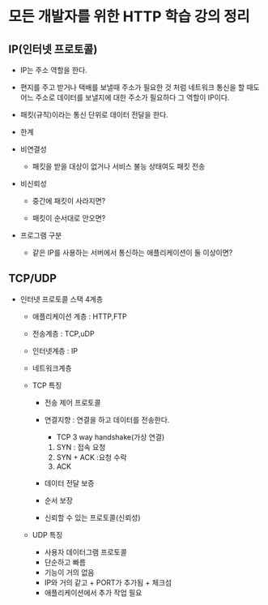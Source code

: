 # 모든 개발자를 위한 HTTP 학습 강의 정리 

## IP(인터넷 프로토콜)

 - IP는 주소 역할을 한다.

 - 편지를 주고 받거나 택배를 보낼때 주소가 필요한 것 처럼 네트워크 통신을 할 때도 어느 주소로 데이터를 보낼지에 대한 주소가 필요하다 그 역할이 IP이다.

 - 패킷(규칙)이라는 통신 단위로 데이터 전달을 한다.

 * 한계  

 - 비연결성   

    - 패킷을 받을 대상이 없거나 서비스 불능 상태여도 패킷 전송

 - 비신뢰성  

    - 중간에 패킷이 사라지면?  

    - 패킷이 순서대로 안오면?

 - 프로그램 구분

    - 같은 IP를 사용하는 서버에서 통신하는 애플리케이션이 둘 이상이면?

## TCP/UDP

  - 인터넷 프로토콜 스택 4계층
    - 애플리케이션 계층 : HTTP,FTP
    - 전송계층 : TCP,uDP
    - 인터넷계층 : IP
    - 네트워크계층


    - TCP 특징  
        - 전송 제어 프로토콜

        - 연결지향  : 연결을 하고 데이터를 전송한다.
            - TCP 3 way handshake(가상 연결)
            1. SYN : 접속 요청
            2. SYN + ACK :요청 수락
            3. ACK
        - 데이터 전달 보증
        - 순서 보장
        - 신뢰할 수 있는 프로토콜(신뢰성)

    - UDP 특징
    
        - 사용자 데이터그램 프로토콜
        - 단순하고 빠름
        - 기능이 거의 없음
        - IP와 거의 같고 + PORT가 추가됨 + 체크섬
        - 애플리케이션에서 추가 작업 필요
    